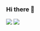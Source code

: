 ### Hi there 👋
<div>


<img src="https://github-readme-stats.vercel.app/api?username=leonardopagotto0&show_icons=true&theme=radical"/>

<img src="https://github-readme-stats.vercel.app/api/top-langs/?username=leonardopagotto0&hide_progress=false&theme=radical"/>

</div>

